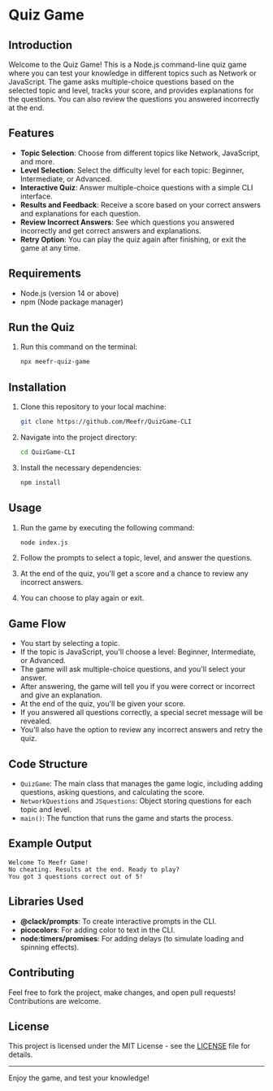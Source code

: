 # Quiz Game

## Introduction

Welcome to the Quiz Game! This is a Node.js command-line quiz game where you can test your knowledge in different topics such as Network or JavaScript. The game asks multiple-choice questions based on the selected topic and level, tracks your score, and provides explanations for the questions. You can also review the questions you answered incorrectly at the end.

## Features

- **Topic Selection**: Choose from different topics like Network, JavaScript, and more.
- **Level Selection**: Select the difficulty level for each topic: Beginner, Intermediate, or Advanced.
- **Interactive Quiz**: Answer multiple-choice questions with a simple CLI interface.
- **Results and Feedback**: Receive a score based on your correct answers and explanations for each question.
- **Review Incorrect Answers**: See which questions you answered incorrectly and get correct answers and explanations.
- **Retry Option**: You can play the quiz again after finishing, or exit the game at any time.

## Requirements

- Node.js (version 14 or above)
- npm (Node package manager)

## Run the Quiz 
1. Run this command on the terminal:
    ```bash
    npx meefr-quiz-game
    ```

## Installation

1. Clone this repository to your local machine:

   ```bash
   git clone https://github.com/Meefr/QuizGame-CLI
   ```

2. Navigate into the project directory:

   ```bash
   cd QuizGame-CLI
   ```

3. Install the necessary dependencies:

   ```bash
   npm install
   ```

## Usage

1. Run the game by executing the following command:

   ```bash
   node index.js
   ```

2. Follow the prompts to select a topic, level, and answer the questions.
3. At the end of the quiz, you'll get a score and a chance to review any incorrect answers.
4. You can choose to play again or exit.

## Game Flow

- You start by selecting a topic.
- If the topic is JavaScript, you'll choose a level: Beginner, Intermediate, or Advanced.
- The game will ask multiple-choice questions, and you'll select your answer.
- After answering, the game will tell you if you were correct or incorrect and give an explanation.
- At the end of the quiz, you'll be given your score.
- If you answered all questions correctly, a special secret message will be revealed.
- You'll also have the option to review any incorrect answers and retry the quiz.

## Code Structure

- `QuizGame`: The main class that manages the game logic, including adding questions, asking questions, and calculating the score.
- `NetworkQuestions` and `JSquestions`: Object storing questions for each topic and level.
- `main()`: The function that runs the game and starts the process.

## Example Output

```
Welcome To Meefr Game!
No cheating. Results at the end. Ready to play?
You got 3 questions correct out of 5!
```

## Libraries Used

- **@clack/prompts**: To create interactive prompts in the CLI.
- **picocolors**: For adding color to text in the CLI.
- **node:timers/promises**: For adding delays (to simulate loading and spinning effects).

## Contributing

Feel free to fork the project, make changes, and open pull requests! Contributions are welcome.

## License

This project is licensed under the MIT License - see the [LICENSE](LICENSE) file for details.

---

Enjoy the game, and test your knowledge!